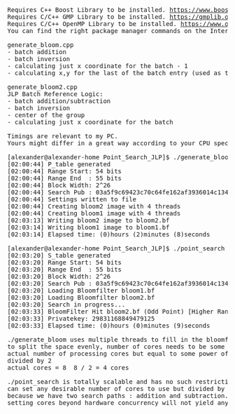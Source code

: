 <pre>
Requires C++ Boost Library to be installed. <a href="https://www.boost.org">https://www.boost.org</a>
Requires C/C++ GMP Library to be installed. <a href="https://gmplib.org">https://gmplib.org</a>
Requires C/C++ OpenMP Library to be installed. <a href="https://www.openmp.org">https://www.openmp.org</a>
You can find the right package manager commands on the Internet for your Linux Distro.

generate_bloom.cpp
- batch addition
- batch inversion
- calculating just x coordinate for the batch - 1
- calculating x,y for the last of the batch entry (used as the next startPoint)

generate_bloom2.cpp
JLP Batch Reference Logic:
- batch addition/subtraction
- batch inversion
- center of the group
- calculating just x coordinate for the batch

Timings are relevant to my PC.
Yours might differ in a great way according to your CPU specs.
  
[alexander@alexander-home Point_Search_JLP]$ ./generate_bloom
[02:00:44] P_table generated
[02:00:44] Range Start: 54 bits
[02:00:44] Range End  : 55 bits
[02:00:44] Block Width: 2^26
[02:00:44] Search Pub : 03a5f9c69423c70c64fe162af3936014c1346978dccd681fa06a18edaa24e3f7d5
[02:00:44] Settings written to file
[02:00:44] Creating bloom2 image with 4 threads
[02:00:44] Creating bloom1 image with 4 threads
[02:03:13] Writing bloom2 image to bloom2.bf
[02:03:14] Writing bloom1 image to bloom1.bf
[02:03:14] Elapsed time: (0)hours (2)minutes (8)seconds

[alexander@alexander-home Point_Search_JLP]$ ./point_search
[02:03:20] S_table generated
[02:03:20] Range Start: 54 bits
[02:03:20] Range End  : 55 bits
[02:03:20] Block Width: 2^26
[02:03:20] Search Pub : 03a5f9c69423c70c64fe162af3936014c1346978dccd681fa06a18edaa24e3f7d5
[02:03:20] Loading Bloomfilter bloom1.bf
[02:03:20] Loading Bloomfilter bloom2.bf
[02:03:20] Search in progress...
[02:03:33] BloomFilter Hit bloom2.bf (Odd Point) [Higher Range Half]
[02:03:33] Privatekey: 29831168849479125
[02:03:33] Elapsed time: (0)hours (0)minutes (9)seconds

./generate_bloom uses multiple threads to fill in the bloomfilter binary.
to split the space evenly, number of cores needs to be some power of two value.
actual number of processing cores but equal to some power of two value(2,4,8,16,32,64,...)
divided by 2
actual cores = 8  8 / 2 = 4 cores

./point_search is totally scalable and has no such restriction.
can set any desirable number of cores to use but divided by 2.
because we have two search paths : addition and subtraction.
setting cores beyond hardware concurrency will not yield any additional performance.

</pre>
